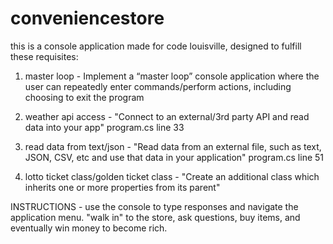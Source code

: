 # conveniencestore

this is a console application made for code louisville, designed to fulfill these requisites:

1. master loop - Implement a “master loop” console application where the user can repeatedly enter commands/perform actions, including choosing to exit the program

2. weather api access - "Connect to an external/3rd party API and read data into your app" program.cs line 33

3. read data from text/json - "Read data from an external file, such as text, JSON, CSV, etc and use that data in your application" program.cs line 51

4. lotto ticket class/golden ticket class - "Create an additional class which inherits one or more properties from its parent"

INSTRUCTIONS - use the console to type responses and navigate the application menu. "walk in" to the store, ask questions, buy items, and eventually win money to become rich. 
